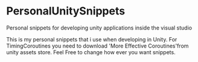 # PersonalUnitySnippets
Personal snippets for developing unity applications inside the visual studio

This is my personal snippets that i use when developing in Unity.
For TimingCoroutines you need to download 'More Effective Coroutines'from unity assets store.
Feel Free to change how ever you want snippets.